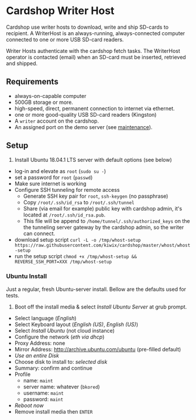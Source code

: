 # Cardshop Writer Host

Cardshop use writer hosts to download, write and ship SD-cards to recipient.
A WriterHost is an always-running, always-connected computer connected to one or more USB SD-card readers.

Writer Hosts authenticate with the cardshop fetch tasks. The WriterHost operator is contacted (email) when an SD-card must be inserted, retrieved and shipped.

## Requirements

* always-on-capable computer
* 500GB storage or more.
* high-speed, direct, permanent connection to internet via ethernet.
* one or more good-quality USB SD-card readers (Kingston)
* A `writer` account on the cardshop.
* An assigned port on the demo server (see [maintenance](http://wiki.kiwix.org/wiki/Cardshop-maintenance)).

## Setup

1. Install Ubuntu 18.04.1 LTS server with default options (see below)
* log-in and elevate as `root` (`sudo su -`)
* set a password for `root` (`passwd`)
* Make sure internet is working
* Configure SSH tunneling for remote access
  * Generate SSH key pair for `root`, `ssh-keygen` (no passphrase)
  * Copy `/root/.ssh/id_rsa` to `/root/.ssh/tunnel`
  * Share (via email for example) public key with cardshop admin, it's located at `/root/.ssh/id_rsa.pub`.
  * This file will be append to `/home/tunnel/.ssh/authorized_keys` on the the tunneling server gateway by the cardshop admin, so the writer can connect.
* download setup script `curl -L -o /tmp/whost-setup https://raw.githubusercontent.com/kiwix/cardshop/master/whost/whost-setup`
* run the setup script `chmod +x /tmp/whost-setup && REVERSE_SSH_PORT=XXX /tmp/whost-setup`

### Ubuntu Install

Just a regular, fresh Ubuntu-server install. Bellow are the defaults used for tests.

1. Boot off the install media & select *Install Ubuntu Server* at grub prompt.
* Select language (*English*)
* Select Keyboard layout (*English (US)*, *English (US)*)
* Select *Install Ubuntu* (not cloud instance)
* Configure the network (*eth via dhcp*)
* Proxy Address: none
* Mirror Address: http://archive.ubuntu.com/ubuntu (pre-filled default)
* *Use an entire Disk*
* Choose disk to install to: *selected disk*
* Summary: confirm and continue
* Profile
  * name: `maint`
  * server name: whatever (`bkored`)
  * username: `maint`
  * password: `maint`
* *Reboot now*
* Remove install media then `ENTER`
 
 
